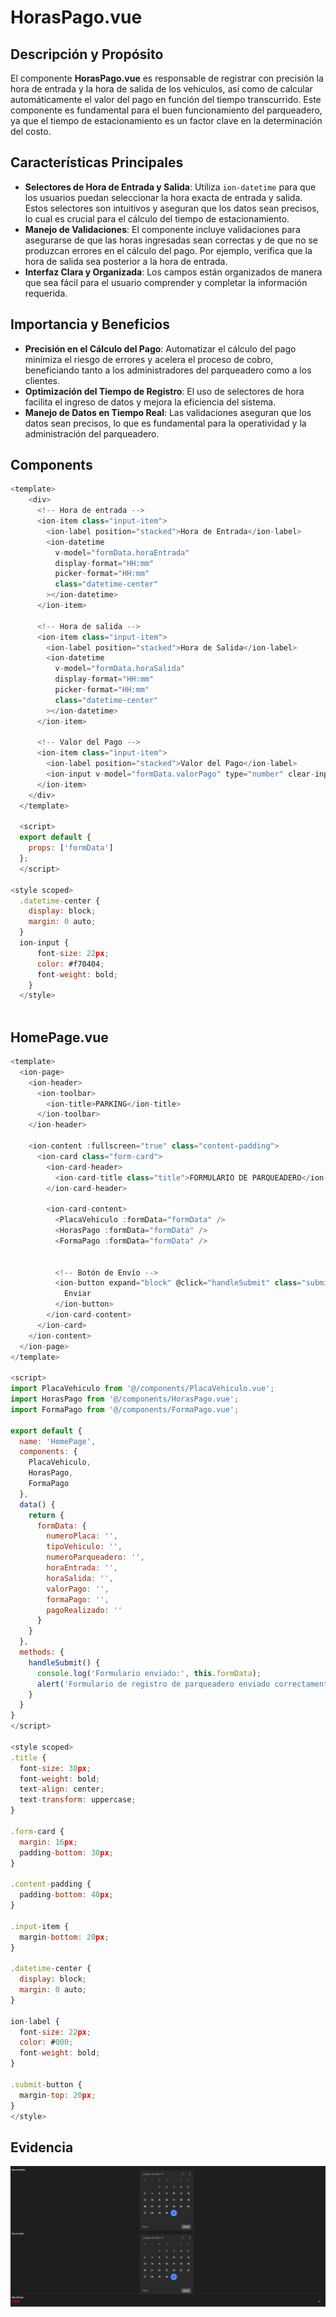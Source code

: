 # HorasPago.vue

## Descripción y Propósito
El componente **HorasPago.vue** es responsable de registrar con precisión la hora de entrada y la hora de salida de los vehículos, así como de calcular automáticamente el valor del pago en función del tiempo transcurrido. Este componente es fundamental para el buen funcionamiento del parqueadero, ya que el tiempo de estacionamiento es un factor clave en la determinación del costo.

## Características Principales
- **Selectores de Hora de Entrada y Salida**: Utiliza `ion-datetime` para que los usuarios puedan seleccionar la hora exacta de entrada y salida. Estos selectores son intuitivos y aseguran que los datos sean precisos, lo cual es crucial para el cálculo del tiempo de estacionamiento.
- **Manejo de Validaciones**: El componente incluye validaciones para asegurarse de que las horas ingresadas sean correctas y de que no se produzcan errores en el cálculo del pago. Por ejemplo, verifica que la hora de salida sea posterior a la hora de entrada.
- **Interfaz Clara y Organizada**: Los campos están organizados de manera que sea fácil para el usuario comprender y completar la información requerida.

## Importancia y Beneficios
- **Precisión en el Cálculo del Pago**: Automatizar el cálculo del pago minimiza el riesgo de errores y acelera el proceso de cobro, beneficiando tanto a los administradores del parqueadero como a los clientes.
- **Optimización del Tiempo de Registro**: El uso de selectores de hora facilita el ingreso de datos y mejora la eficiencia del sistema.
- **Manejo de Datos en Tiempo Real**: Las validaciones aseguran que los datos sean precisos, lo que es fundamental para la operatividad y la administración del parqueadero.


## Components
```js
<template>
    <div>
      <!-- Hora de entrada -->
      <ion-item class="input-item">
        <ion-label position="stacked">Hora de Entrada</ion-label>
        <ion-datetime
          v-model="formData.horaEntrada"
          display-format="HH:mm"
          picker-format="HH:mm"
          class="datetime-center"
        ></ion-datetime>
      </ion-item>
  
      <!-- Hora de salida -->
      <ion-item class="input-item">
        <ion-label position="stacked">Hora de Salida</ion-label>
        <ion-datetime
          v-model="formData.horaSalida"
          display-format="HH:mm"
          picker-format="HH:mm"
          class="datetime-center"
        ></ion-datetime>
      </ion-item>
  
      <!-- Valor del Pago -->
      <ion-item class="input-item">
        <ion-label position="stacked">Valor del Pago</ion-label>
        <ion-input v-model="formData.valorPago" type="number" clear-input></ion-input>
      </ion-item>
    </div>
  </template>
  
  <script>
  export default {
    props: ['formData']
  };
  </script>

<style scoped>
  .datetime-center {
    display: block;
    margin: 0 auto;
  }
  ion-input {
      font-size: 22px;
      color: #f70404;
      font-weight: bold;
    }
  </style>
  
```


## HomePage.vue
```js
<template>
  <ion-page>
    <ion-header>
      <ion-toolbar>
        <ion-title>PARKING</ion-title>
      </ion-toolbar>
    </ion-header>

    <ion-content :fullscreen="true" class="content-padding">
      <ion-card class="form-card">
        <ion-card-header>
          <ion-card-title class="title">FORMULARIO DE PARQUEADERO</ion-card-title>
        </ion-card-header>

        <ion-card-content>
          <PlacaVehiculo :formData="formData" />
          <HorasPago :formData="formData" />
          <FormaPago :formData="formData" />

        
          <!-- Botón de Envío -->
          <ion-button expand="block" @click="handleSubmit" class="submit-button">
            Enviar
          </ion-button>
        </ion-card-content>
      </ion-card>
    </ion-content>
  </ion-page>
</template>

<script>
import PlacaVehiculo from '@/components/PlacaVehiculo.vue';
import HorasPago from '@/components/HorasPago.vue';
import FormaPago from '@/components/FormaPago.vue';

export default {
  name: 'HomePage',
  components: {
    PlacaVehiculo,
    HorasPago,
    FormaPago
  },
  data() {
    return {
      formData: {
        numeroPlaca: '',
        tipoVehiculo: '',
        numeroParqueadero: '',
        horaEntrada: '',
        horaSalida: '',
        valorPago: '',
        formaPago: '',
        pagoRealizado: ''
      }
    }
  },
  methods: {
    handleSubmit() {
      console.log('Formulario enviado:', this.formData);
      alert('Formulario de registro de parqueadero enviado correctamente.');
    }
  }
}
</script>

<style scoped>
.title {
  font-size: 30px;
  font-weight: bold;
  text-align: center;
  text-transform: uppercase;
}

.form-card {
  margin: 16px;
  padding-bottom: 30px;
}

.content-padding {
  padding-bottom: 40px;
}

.input-item {
  margin-bottom: 20px;
}

.datetime-center {
  display: block;
  margin: 0 auto;
}

ion-label {
  font-size: 22px;
  color: #000;
  font-weight: bold;
}

.submit-button {
  margin-top: 20px;
}
</style>


```

## Evidencia
![Evidencia FormaPago](Image/HorasPago.png)

